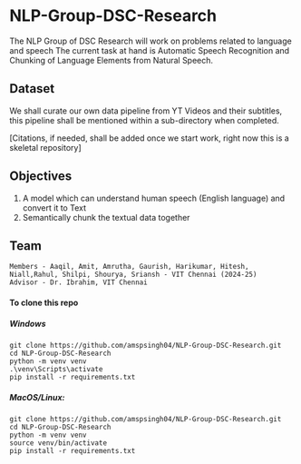 # NLP-Group-DSC-Research
The NLP Group of DSC Research will work on problems related to language and speech The current task at hand is
Automatic Speech Recognition and Chunking of Language Elements from Natural Speech.

## Dataset
We shall curate our own data pipeline from YT Videos and their subtitles, this pipeline shall be mentioned within a sub-directory when completed. 

[Citations, if needed, shall be added once we start work, right now this is a skeletal repository]

## Objectives 
1. A model which can understand human speech (English language) and convert it to Text
2. Semantically chunk the textual data together


## Team 
    Members - Aaqil, Amit, Amrutha, Gaurish, Harikumar, Hitesh, Niall,Rahul, Shilpi, Shourya, Sriansh - VIT Chennai (2024-25)
    Advisor - Dr. Ibrahim, VIT Chennai


#### To clone this repo
##### Windows
    git clone https://github.com/amspsingh04/NLP-Group-DSC-Research.git
    cd NLP-Group-DSC-Research
    python -m venv venv
    .\venv\Scripts\activate
    pip install -r requirements.txt

##### MacOS/Linux:
    git clone https://github.com/amspsingh04/NLP-Group-DSC-Research.git
    cd NLP-Group-DSC-Research
    python -m venv venv
    source venv/bin/activate
    pip install -r requirements.txt